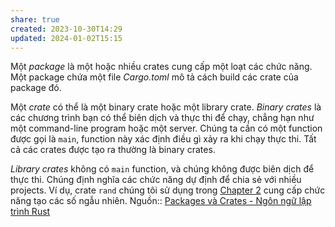 ```yaml
---
share: true
created: 2023-10-30T14:29
updated: 2024-01-02T15:15
---
```


Một _package_ là một hoặc nhiều crates cung cấp một loạt các chức năng. Một package chứa một file _Cargo.toml_ mô tả cách build các crate của package đó.

Một _crate_ có thể là một binary crate hoặc một library crate. _Binary crates_ là các chương trình bạn có thể biên dịch và thực thi để chạy, chẳng hạn như một command-line program hoặc một server. Chúng ta cần có một function được gọi là `main`, function này xác định điều gì xảy ra khi chạy thực thi. Tất cả các crates được tạo ra thường là binary crates.

_Library crates_ không có `main` function, và chúng không được biên dịch để thực thi. Chúng định nghĩa các chức năng dự định để chia sẻ với nhiều projects. Ví dụ, crate `rand` chúng tôi sử dụng trong [Chapter 2](https://www.rustvn.com/vi-VN/rust-book-vn/ch02-00-guessing-game-tutorial.html#generating-a-random-number) cung cấp chức năng tạo các số ngẫu nhiên.
Nguồn:: [Packages và Crates - Ngôn ngữ lập trình Rust](https://www.rustvn.com/vi-VN/rust-book-vn/ch07-01-packages-and-crates.html)